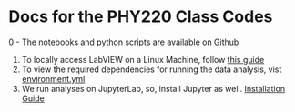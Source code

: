 # Docs for the PHY220 Class Codes

0 - The notebooks and python scripts are available on [Github](https://github.com/aaronkebede/PHY220)<br>
1. To locally access LabVIEW on a Linux Machine, follow [this guide](/labview)
2. To view the required dependencies for running the data analysis, vist [environment.yml](https://github.com/aaronkebede/PHY220/environment.yml)
3. We run analyses on JupyterLab, so, install Jupyter as well. [Installation Guide](https://jupyterhub.readthedocs.io/en/stable/quickstart.html)

